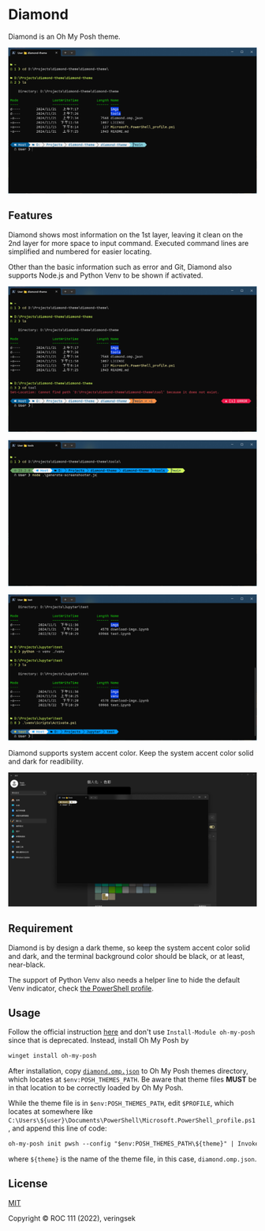 # Diamond

Diamond is an Oh My Posh theme.

![main](./imgs/main.png)

## Features

Diamond shows most information on the 1st layer, leaving it clean on the 2nd layer for more space to input command. Executed command lines are simplified and numbered for easier locating.

Other than the basic information such as error and Git, Diamond also supports Node.js and Python Venv to be shown if activated.

![error](./imgs/error.png)

![node](./imgs/node.png)

![python](./imgs/python.png)

Diamond supports system accent color. Keep the system accent color solid and dark for readibility.

![accent](./imgs/accent.png)

## Requirement

Diamond is by design a dark theme, so keep the system accent color solid and dark, and the terminal background color should be black, or at least, near-black.

The support of Python Venv also needs a helper line to hide the default Venv indicator, check [the PowerShell profile](./Microsoft.PowerShell_profile.ps1).

## Usage

Follow the official instruction [here](https://ohmyposh.dev/docs/installation/windows) and don't use `Install-Module oh-my-posh` since that is deprecated. Instead, install Oh My Posh by

```ps
winget install oh-my-posh
```

After installation, copy [`diamond.omp.json`](diamond.omp.json) to Oh My Posh themes directory, which locates at `$env:POSH_THEMES_PATH`. Be aware that theme files **MUST** be in that location to be correctly loaded by Oh My Posh.

While the theme file is in `$env:POSH_THEMES_PATH`, edit `$PROFILE`, which locates at somewhere like `C:\Users\${user}\Documents\PowerShell\Microsoft.PowerShell_profile.ps1`, and append this line of code:

```ps
oh-my-posh init pwsh --config "$env:POSH_THEMES_PATH\${theme}" | Invoke-Expression
```

where `${theme}` is the name of the theme file, in this case, `diamond.omp.json`.

## License

[MIT](http://opensource.org/licenses/MIT)

Copyright © ROC 111 (2022), veringsek